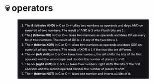 # 💀 operators

<figure><img src="../.gitbook/assets/op.png" alt=""><figcaption></figcaption></figure>
